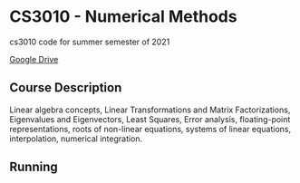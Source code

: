 
# CS3010 - Numerical Methods

cs3010 code for summer semester of 2021

[Google Drive](https://drive.google.com/drive/folders/1rHA5jaoNkkwb4qpiG34gPnn2m8wpB5On?usp=sharing)

## Course Description

Linear algebra concepts, Linear Transformations and Matrix Factorizations, Eigenvalues
and Eigenvectors, Least Squares, Error analysis, floating-point representations, roots of
non-linear equations, systems of linear equations, interpolation, numerical integration.

## Running

